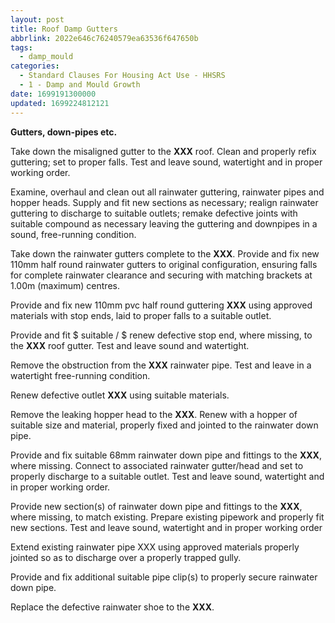 ```yaml
---
layout: post
title: Roof Damp Gutters
abbrlink: 2022e646c76240579ea63536f647650b
tags:
  - damp_mould
categories:
  - Standard Clauses For Housing Act Use - HHSRS
  - 1 - Damp and Mould Growth
date: 1699191300000
updated: 1699224812121
---
```


**Gutters, down-pipes etc.**

Take down the misaligned gutter to the **XXX** roof. Clean and properly refix guttering; set to proper falls. Test and leave sound, watertight and in proper working order.

Examine, overhaul and clean out all rainwater guttering, rainwater pipes and hopper heads. Supply and fit new sections as necessary; realign rainwater guttering to discharge to suitable outlets; remake defective joints with suitable compound as necessary leaving the guttering and downpipes in a sound, free-running condition.

Take down the rainwater gutters complete to the **XXX**. Provide and fix new 110mm half round rainwater gutters to original configuration, ensuring falls for complete rainwater clearance and securing with matching brackets at 1.00m (maximum) centres.

Provide and fix new 110mm pvc half round guttering **XXX** using approved materials with stop ends, laid to proper falls to a suitable outlet.

Provide and fit $ suitable / $ renew defective stop end, where missing, to the **XXX** roof gutter. Test and leave sound and watertight.

Remove the obstruction from the **XXX** rainwater pipe. Test and leave in a watertight free-running condition.

Renew defective outlet **XXX** using suitable materials.

Remove the leaking hopper head to the **XXX**. Renew with a hopper of suitable size and material, properly fixed and jointed to the rainwater down pipe.

Provide and fix suitable 68mm rainwater down pipe and fittings to the **XXX**, where missing. Connect to associated rainwater gutter/head and set to properly discharge to a suitable outlet. Test and leave sound, watertight and in proper working order.

Provide new section(s) of rainwater down pipe and fittings to the **XXX**, where missing, to match existing. Prepare existing pipework and properly fit new sections. Test and leave sound, watertight and in proper working order

Extend existing rainwater pipe XXX using approved materials properly jointed so as to discharge over a properly trapped gully.

Provide and fix additional suitable pipe clip(s) to properly secure rainwater down pipe.

Replace the defective rainwater shoe to the **XXX**.
